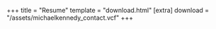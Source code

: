 +++
title = "Resume"
template = "download.html"
[extra]
download = "/assets/michaelkennedy_contact.vcf"
+++


